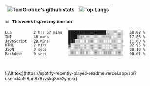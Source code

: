 |![TomGrobbe's github stats](https://github-readme-stats.vercel.app/api?username=egerdnc&count_private=true&show_icons=true&theme=dracula&disable_animations=true&include_all_commits=true)|![Top Langs](https://github-readme-stats.vercel.app/api/top-langs/?username=egerdnc&theme=dracula&langs_count=10&layout=compact)|
|:-:|:-:|

📊 &nbsp;**This week I spent my time on**
<!--START_SECTION:waka-->

```text
Lua          2 hrs 57 mins   █████████████████░░░░░░░░   68.08 %
INI          46 mins         ████▒░░░░░░░░░░░░░░░░░░░░   17.86 %
JavaScript   28 mins         ██▓░░░░░░░░░░░░░░░░░░░░░░   11.00 %
HTML         7 mins          ▓░░░░░░░░░░░░░░░░░░░░░░░░   02.95 %
JSON         0 secs          ░░░░░░░░░░░░░░░░░░░░░░░░░   00.10 %
Markdown     0 secs          ░░░░░░░░░░░░░░░░░░░░░░░░░   00.01 %
```

<!--END_SECTION:waka-->
<br>
<br>
![Alt text](https://spotify-recently-played-readme.vercel.app/api?user=i4a9i8pn8x8vvskq8v52yhckr)
